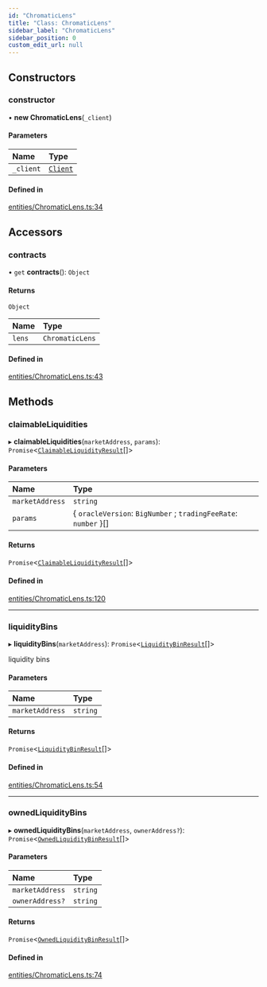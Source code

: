 ```yaml
---
id: "ChromaticLens"
title: "Class: ChromaticLens"
sidebar_label: "ChromaticLens"
sidebar_position: 0
custom_edit_url: null
---
```


## Constructors

### constructor

• **new ChromaticLens**(`_client`)

#### Parameters

| Name | Type |
| :------ | :------ |
| `_client` | [`Client`](Client.md) |

#### Defined in

[entities/ChromaticLens.ts:34](https://github.com/chromatic-protocol/sdk/blob/b3e228c/src/entities/ChromaticLens.ts#L34)

## Accessors

### contracts

• `get` **contracts**(): `Object`

#### Returns

`Object`

| Name | Type |
| :------ | :------ |
| `lens` | `ChromaticLens` |

#### Defined in

[entities/ChromaticLens.ts:43](https://github.com/chromatic-protocol/sdk/blob/b3e228c/src/entities/ChromaticLens.ts#L43)

## Methods

### claimableLiquidities

▸ **claimableLiquidities**(`marketAddress`, `params`): `Promise`<[`ClaimableLiquidityResult`](../interfaces/ClaimableLiquidityResult.md)[]\>

#### Parameters

| Name | Type |
| :------ | :------ |
| `marketAddress` | `string` |
| `params` | { `oracleVersion`: `BigNumber` ; `tradingFeeRate`: `number`  }[] |

#### Returns

`Promise`<[`ClaimableLiquidityResult`](../interfaces/ClaimableLiquidityResult.md)[]\>

#### Defined in

[entities/ChromaticLens.ts:120](https://github.com/chromatic-protocol/sdk/blob/b3e228c/src/entities/ChromaticLens.ts#L120)

___

### liquidityBins

▸ **liquidityBins**(`marketAddress`): `Promise`<[`LiquidityBinResult`](../interfaces/LiquidityBinResult.md)[]\>

liquidity bins

#### Parameters

| Name | Type |
| :------ | :------ |
| `marketAddress` | `string` |

#### Returns

`Promise`<[`LiquidityBinResult`](../interfaces/LiquidityBinResult.md)[]\>

#### Defined in

[entities/ChromaticLens.ts:54](https://github.com/chromatic-protocol/sdk/blob/b3e228c/src/entities/ChromaticLens.ts#L54)

___

### ownedLiquidityBins

▸ **ownedLiquidityBins**(`marketAddress`, `ownerAddress?`): `Promise`<[`OwnedLiquidityBinResult`](../interfaces/OwnedLiquidityBinResult.md)[]\>

#### Parameters

| Name | Type |
| :------ | :------ |
| `marketAddress` | `string` |
| `ownerAddress?` | `string` |

#### Returns

`Promise`<[`OwnedLiquidityBinResult`](../interfaces/OwnedLiquidityBinResult.md)[]\>

#### Defined in

[entities/ChromaticLens.ts:74](https://github.com/chromatic-protocol/sdk/blob/b3e228c/src/entities/ChromaticLens.ts#L74)
